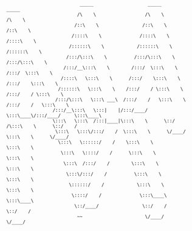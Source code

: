                                _____                    _____                    _____                                
                              /\    \                  /\    \                  /\    \                               
                             /::\    \                /::\    \                /::\    \                              
                            /::::\    \              /::::\    \              /::::\    \                             
                           /::::::\    \            /::::::\    \            /::::::\    \                            
                          /:::/\:::\    \          /:::/\:::\    \          /:::/\:::\    \                           
                         /:::/__\:::\    \        /:::/  \:::\    \        /:::/  \:::\    \                          
                        /::::\   \:::\    \      /:::/    \:::\    \      /:::/    \:::\    \                         
                       /::::::\   \:::\    \    /:::/    / \:::\    \    /:::/    / \:::\    \                        
                      /:::/\:::\   \:::\ ___\  /:::/    /   \:::\    \  /:::/    /   \:::\    \                       
                     /:::/__\:::\   \:::|    |/:::/____/     \:::\____\/:::/____/     \:::\____\                      
                     \:::\   \:::\  /:::|____|\:::\    \      \::/    /\:::\    \      \::/    /                      
                      \:::\   \:::\/:::/    /  \:::\    \      \/____/  \:::\    \      \/____/                       
                       \:::\   \::::::/    /    \:::\    \               \:::\    \                                   
                        \:::\   \::::/    /      \:::\    \               \:::\    \                                  
                         \:::\  /:::/    /        \:::\    \               \:::\    \                                 
                          \:::\/:::/    /          \:::\    \               \:::\    \                                
                           \::::::/    /            \:::\    \               \:::\    \                               
                            \::::/    /              \:::\____\               \:::\____\                              
                             \::/____/                \::/    /                \::/    /                              
                              ~~                       \/____/                  \/____/   
